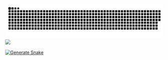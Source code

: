 <picture>
  <source media="(prefers-color-scheme: dark)" srcset="https://raw.githubusercontent.com/Nampoina-Razanakoto/Nampoina-Razanakoto/output/github-contribution-grid-snake-dark.svg">
  <source media="(prefers-color-scheme: dark)" srcset="https://raw.githubusercontent.com/Nampoina-Razanakoto/Nampoina-Razanakoto/output/github-contribution-grid-snake-dark.svg">
  <img alt="github contribution grid snake animation" src="https://raw.githubusercontent.com/Nampoina-Razanakoto/Nampoina-Razanakoto/output/github-contribution-grid-snake-dark.svg">
</picture>

<img src="https://www.animatedimages.org/data/media/562/animated-line-image-0184.gif" width="1920" />

[![Generate Snake](https://github.com/Nampoina-Razanakoto/Nampoina-Razanakoto/actions/workflows/main.yml/badge.svg)](https://github.com/Nampoina-Razanakoto/Nampoina-Razanakoto/actions/workflows/main.yml)


          
<!--
**Nampoina-Razanakoto/Nampoina-Razanakoto** is a ✨ _special_ ✨ repository because its `README.md` (this file) appears on your GitHub profile.

Here are some ideas to get you started:

- 🔭 I’m currently working on ...
- 🌱 I’m currently learning ...
- 👯 I’m looking to collaborate on ...
- 🤔 I’m looking for help with ...
- 💬 Ask me about ...
- 📫 How to reach me: ...
- 😄 Pronouns: ...
- ⚡ Fun fact: ...-->

